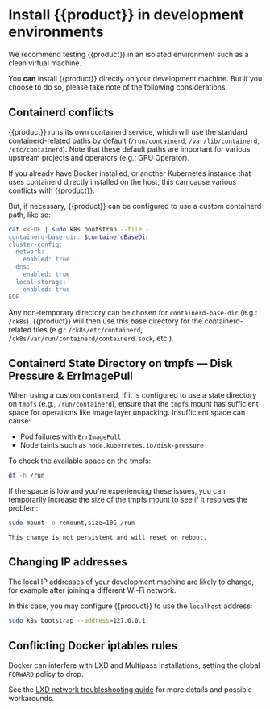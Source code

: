 # Install {{product}} in development environments

We recommend testing {{product}} in an isolated environment such as a clean
virtual machine.

You **can** install {{product}} directly on your development machine. But if
you choose to do so, please take note of the following considerations.

## Containerd conflicts

{{product}} runs its own containerd service, which will use the standard
containerd-related paths by default (`/run/containerd`, `/var/lib/containerd`,
`/etc/containerd`). Note that these default paths are important for various
upstream projects and operators (e.g.: GPU Operator).

If you already have Docker installed, or another Kubernetes instance that uses
containerd directly installed on the host, this can cause various conflicts
with {{product}}.

But, if necessary, {{product}} can be configured to use a custom containerd
path, like so:

```bash
cat <<EOF | sudo k8s bootstrap --file -
containerd-base-dir: $containerdBaseDir
cluster-config:
  network:
    enabled: true
  dns:
    enabled: true
  local-storage:
    enabled: true
EOF
```

Any non-temporary directory can be chosen for `containerd-base-dir`
(e.g.: `/ck8s`). {{product}} will then use this base directory for the
containerd-related files (e.g.: `/ck8s/etc/containerd`,
`/ck8s/var/run/containerd/containerd.sock`, etc.).

## Containerd State Directory on tmpfs — Disk Pressure & ErrImagePull

When using a custom containerd, if it is configured to use a state directory on
`tmpfs` (e.g., `/run/containerd`), ensure that the `tmpfs` mount has sufficient 
space for operations like image layer unpacking. Insufficient space can cause:

- Pod failures with `ErrImagePull`
- Node taints such as `node.kubernetes.io/disk-pressure`

To check the available space on the tmpfs:

```bash
df -h /run
```

If the space is low and you're experiencing these issues, you can temporarily 
increase the size of the tmpfs mount to see if it resolves the problem:

```bash
sudo mount -o remount,size=10G /run
```

```{note}
This change is not persistent and will reset on reboot.
```

## Changing IP addresses

The local IP addresses of your development machine are likely to change,
for example after joining a different Wi-Fi network.

In this case, you may configure {{product}} to use the ``localhost`` address:

```bash
sudo k8s bootstrap --address=127.0.0.1
```

## Conflicting Docker iptables rules

Docker can interfere with LXD and Multipass installations, setting the global
``FORWARD`` policy to drop.

See the [LXD network troubleshooting guide] for more details and possible
workarounds.

<!--LINKS -->
[LXD network troubleshooting guide]: https://documentation.ubuntu.com/lxd/en/latest/howto/network_bridge_firewalld/#prevent-connectivity-issues-with-lxd-and-docker
